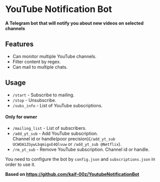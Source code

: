 # YouTube Notification Bot
**A Telegram bot that will notify you about new videos on selected channels**

## Features
- Can monitor multiple YouTube channels.
- Filter content by regex.
- Can mail to multiple chats.

## Usage
- `/start` - Subscribe to mailing.
- `/stop` - Unsubscribe.
- `/subs_info` - List of YouTube subscriptions.
#### Only for owner
- `/mailing_list` - List of subscribers.
- `/add_yt_sub` - Add YouTube subscription. <br />Channel id or handle(poor precision)(`/add_yt_sub UCWOA1ZGywLbqmigxE4Qlvuw` or `/add_yt_sub @Netflix`).
- `/rm_yt_sub` - Remove YouTube subscription. Channel id or handle.

You need to configure the bot by `config.json` and `subscriptions.json` in order to use it.

**Based on https://github.com/kaif-00z/YoutubeNotificationBot**
